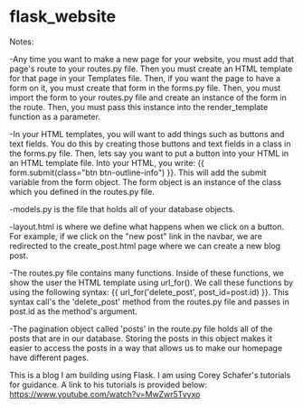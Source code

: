 # flask_website
Notes:

-Any time you want to make a new page for your website, you must add that page's route to your routes.py file. Then you must create an HTML template for
that page in your Templates file. Then, if you want the page to have a form on it, you must create that form in the forms.py file. Then, you must import the form to your routes.py file and create an instance of the form in the route. Then, you must pass this instance into the render_template function as a parameter.

-In your HTML templates, you will want to add things such as buttons and text fields. You do this by creating those buttons and text fields in a class in the forms.py file. Then, lets say you want to put a button into your HTML in an HTML template file. Into your HTML, you write:
{{ form.submit(class="btn btn-outline-info") }}. This will add the submit variable from the form object. The form object is an instance of the
class which you defined in the routes.py file.

-models.py is the file that holds all of your database objects.

-layout.html is where we define what happens when we click on a button. For example, if we click on the "new post" link in the navbar, we are
redirected to the create_post.html page where we can create a new blog post.

-The routes.py file contains many functions. Inside of these functions, we show the user the HTML template using url_for().
We call these functions by using the following syntax: {{ url_for('delete_post', post_id=post.id) }}. This syntax call's the 'delete_post' method from
the routes.py file and passes in post.id as the method's argument.

-The pagination object called 'posts' in the route.py file holds all of the posts that are in our database. Storing the posts in this object makes it easier
to access the posts in a way that allows us to make our homepage have different pages. 

This is a blog I am building using Flask. I am using Corey Schafer's tutorials for guidance. A link to his tutorials is provided below:
https://www.youtube.com/watch?v=MwZwr5Tvyxo

